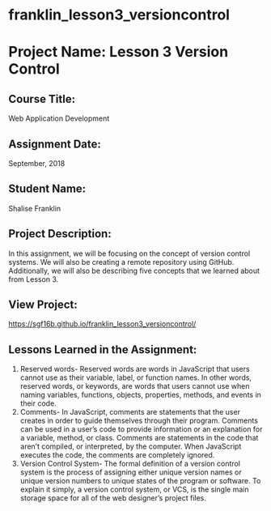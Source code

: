 # franklin_lesson3_versioncontrol
# Project Name:  Lesson 3 Version Control


## Course Title:
Web Application Development

## Assignment Date:  
September, 2018

## Student Name:  
Shalise Franklin

## Project Description:
In this assignment, we will be focusing on the concept of version control systems. We will also be creating a remote repository using GitHub. Additionally, we will also be describing five concepts that we learned about from Lesson 3. 

## View Project:
https://sgf16b.github.io/franklin_lesson3_versioncontrol/

## Lessons Learned in the Assignment:
1. Reserved words- Reserved words are words in JavaScript that users cannot use as their variable, label, or function names. In other words, reserved words, or keywords, are words that users cannot use when naming variables, functions, objects, properties, methods, and events in their code.
2. Comments- In JavaScript, comments are statements that the user creates in order to guide themselves through their program. Comments can be used in a user’s code to provide information or an explanation for a variable, method, or class. Comments are statements in the code that aren’t compiled, or interpreted, by the computer. When JavaScript executes the code, the comments are completely ignored.
3. Version Control System- The formal definition of a version control system is the process of assigning either unique version names or unique version numbers to unique states of the program or software. To explain it simply, a version control system, or VCS, is the single main storage space for all of the web designer’s project files.

